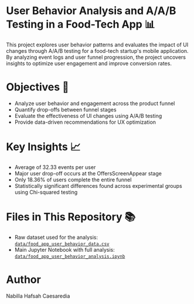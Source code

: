 # User Behavior Analysis and A/A/B Testing in a Food-Tech App 📊
This project explores user behavior patterns and evaluates the impact of UI changes through A/A/B testing for a food-tech startup's mobile application. By analyzing event logs and user funnel progression, the project uncovers insights to optimize user engagement and improve conversion rates.

# Objectives 🧠
- Analyze user behavior and engagement across the product funnel
- Quantify drop-offs between funnel stages
- Evaluate the effectiveness of UI changes using A/A/B testing
- Provide data-driven recommendations for UX optimization

# Key Insights 📈 
- Average of 32.33 events per user
- Major user drop-off occurs at the OffersScreenAppear stage
- Only 18.36% of users complete the entire funnel
- Statistically significant differences found across experimental groups using Chi-squared testing

# Files in This Repository 📚 
- Raw dataset used for the analysis: [`data/food_app_user_behavior_data.csv`](./data/food_app_user_behavior_data.csv)
- Main Jupyter Notebook with full analysis: [`data/food_app_user_behavior_analysis.ipynb`](./data/food_app_user_behavior_analysis.ipynb)

# Author
Nabilla Hafsah Caesaredia
